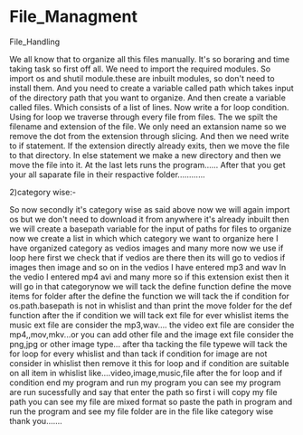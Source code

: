 # File_Managment


File_Handling

We all know that to organize all this files manually. 
It's so boraring and time taking task so first off all. 
We need to import the required modules.
So import os and shutil module.these are inbuilt modules, so don't need to install them.
And you need to create a variable called path which takes input of the directory path that you want to organize.
And then create a variable called files.
Which consists of a list of lines.
Now write a for loop condition.
Using for loop we traverse through every file from files.
The we spilt the filename and extension of the file.
We only need an extansion name so we remove the dot from the extension through slicing.
And then we need write to if statement.
If the extension directly already exits, then we move the file to that directory.
In else statement we make a new directory and then we move the file into it.
At the last lets runs the program......
After that you get your all saparate file in their respactive folder............



2)category wise:-

So now secondly it's category wise as said above now we will again import os but we don't need to download it from anywhere it's already inbuilt then we will create a basepath variable for the input of paths for files to organize  now we create a list in which which category we want to organize here I have organized category as vedios images and many more now we use if loop here first we check that if vedios are there then its will go to vedios if images then image and so on in the vedios I have entered mp3 and wav
In the vedio I entered mp4 avi and many more so if this extension exist then it will go in that categorynow we will tack the define function define the move items for folder after the define the function we will tack the if condition for os.path.basepath is not in whislist and than print the move folder for the def function after the if condition we will tack ext file for ever whislist items the music ext file are consider the mp3,wav.... the video ext file are consider the mp4,,mov,mkv...or you can add other file and the image ext file consider the png,jpg or other image type... after tha tacking the file typewe will tack the for loop for every whislist and than tack if condition for image are not consider in whislist then remove it this for loop and if condition are suitable on all item in whislist like....video,image,music,file after the for loop and if condition end my program and run my program you can see my program are run sucessfully and say that enter the path so first i will copy my file path you can see my file are mixed format so paste the path in program and run the program and see my file folder are in the file like category wise thank you.......
